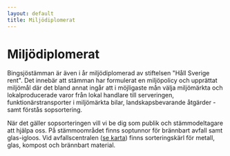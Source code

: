 ```yaml
---
layout: default
title: Miljödiplomerat
---
```


# Miljödiplomerat

Bingsjöstämman är även i år miljödiplomerad av stiftelsen "Håll Sverige rent". Det innebär att stämman har formulerat en miljöpolicy och upprättat miljömål där det bland annat ingår att i möjligaste mån välja miljömärkta och lokalproducerade varor från lokal handlare till serveringen, funktionärstransporter i miljömärkta bilar, landskapsbevarande åtgärder - samt förstås sopsortering.

När det gäller sopsorteringen vill vi be dig som publik och stämmodeltagare att hjälpa oss. På stämmoområdet finns soptunnor för brännbart avfall samt glas-igloos. Vid avfallscentralen ([se karta](/hitta-i-bingsjo)) finns sorteringskärl för metall, glas, kompost och brännbart material.
